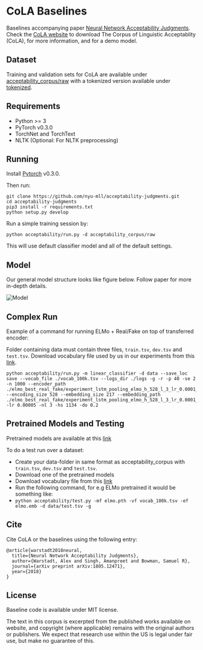 # CoLA Baselines

Baselines accompanying paper [Neural Network Acceptability Judgments](https://www.nyu.edu/projects/bowman/neural_network_acceptability.pdf). Check the [CoLA website](https://nyu-mll.github.io/CoLA) to download The Corpus of Linguistic Acceptablity (CoLA), for more information, and for a demo model.

## Dataset

Training and validation sets for CoLA are available under [acceptability_corpus/raw](acceptability_corpus/raw) with a tokenized version available under [tokenized](acceptability_corpus/tokenized).

## Requirements

- Python >= 3
- PyTorch v0.3.0
- TorchNet and TorchText
- NLTK (Optional: For NLTK preprocessing)

## Running

Install [Pytorch](https://pytorch.org/) v0.3.0.

Then run:

```
git clone https://github.com/nyu-mll/acceptability-judgments.git
cd acceptability-judgments
pip3 install -r requirements.txt
python setup.py develop
```

Run a simple training session by:

`python acceptability/run.py -d acceptability_corpus/raw`

This will use default classifier model and all of the default settings.

## Model

Our general model structure looks like figure below. Follow paper for more in-depth details.

![Model](https://i.imgur.com/eI4tNvd.png)

## Complex Run

Example of a command for running ELMo + Real/Fake on top of transferred encoder:

Folder containing data must contain three files, `train.tsv`, `dev.tsv` and `test.tsv`. Download vocabulary file used by us in our experiments from this [link](https://drive.google.com/file/d/14HNMByzrUM2ZJBjOqCzelFz5yJMHskFb/view?usp=sharing).

```
python acceptability/run.py -m linear_classifier -d data --save_loc save --vocab_file ./vocab_100k.tsv --logs_dir ./logs -g -r -p 40 -se 2 -n 1000 --encoder_path ./elmo_best_real_fake/experiment_lstm_pooling_elmo_h_528_l_3_lr_0.0001_e_360_do_0.2.pth --encoding_size 528 --embedding_size 217 --embedding_path ./elmo_best_real_fake/experiment_lstm_pooling_elmo_h_528_l_3_lr_0.0001_e_360_do_0.2.emb -lr 0.00005 -nl 3 -hs 1134 -do 0.2
```

## Pretrained Models and Testing

Pretrained models are available at this [link](https://drive.google.com/drive/folders/1HoHjdkc68fh7MTUBKAGZETGH5jfjsXR8?usp=sharing)

To do a test run over a dataset:

- Create your data-folder in same format as acceptability_corpus with `train.tsv`, `dev.tsv` and `test.tsv`.
- Download one of the pretrained models
- Download vocabulary file from this [link](https://drive.google.com/file/d/14HNMByzrUM2ZJBjOqCzelFz5yJMHskFb/view?usp=sharing)
- Run the following command, for e.g ELMo pretrained it would be something like:
- `python acceptability/test.py -mf elmo.pth -vf vocab_100k.tsv -ef elmo.emb -d data/test.tsv -g`

## Cite

Cite CoLA or the baselines using the following entry:

```
@article{warstadt2018neural,
  title={Neural Network Acceptability Judgments},
  author={Warstadt, Alex and Singh, Amanpreet and Bowman, Samuel R},
  journal={arXiv preprint arXiv:1805.12471},
  year={2018}
}
```

## License

Baseline code is available under MIT license.

The text in this corpus is excerpted from the published works available on website, and copyright (where applicable) remains with the original authors or publishers. We expect that research use within the US is legal under fair use, but make no guarantee of this.

